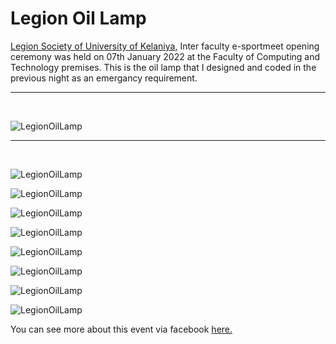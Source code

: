# Legion Oil Lamp
<a href="https://www.facebook.com/legionuok" >Legion Society of University of Kelaniya</a>, Inter faculty e-sportmeet opening ceremony was held on 07th January 2022 at the Faculty of Computing and Technology premises. This is the oil lamp that I designed and coded in the previous night as an emergancy requirement.
<hr/>
<br/>

![LegionOilLamp](https://github.com/DilukChamika/LegionOilLamp/assets/103917677/554fbd32-c69a-42fc-a4ef-f8f3c413efca)

<hr/>
<br/>

![LegionOilLamp](https://scontent.fcmb5-1.fna.fbcdn.net/v/t39.30808-6/324858758_666618475250072_7750464515514852045_n.jpg?_nc_cat=110&ccb=1-7&_nc_sid=0debeb&_nc_eui2=AeHZBpZxTMMEy8riauCwOv_ZZSMMHMT96MVlIwwcxP3oxQ5rbxe_8QM6kcQkHRIcXGq-8i4VlX7eK2PsDPxXxHVw&_nc_ohc=qFIwem95rN8AX-F6nWJ&_nc_ht=scontent.fcmb5-1.fna&oh=00_AfA402TnhgUHkpITIsJhur4e-7BcztF_0HNkQhHmahr7RA&oe=64C9334F)

![LegionOilLamp](https://scontent.fcmb5-1.fna.fbcdn.net/v/t39.30808-6/325204587_920696935589369_2029840107210775026_n.jpg?_nc_cat=107&ccb=1-7&_nc_sid=0debeb&_nc_eui2=AeFDqi9alCkom-ICQ3olxF3ocNbS6FqN_2Bw1tLoWo3_YO42hGLYRghMGydH5Rb8ISj6hi3bHmsM88vkYEmRj4-p&_nc_ohc=4l0uq0na_DsAX9t0XT1&_nc_ht=scontent.fcmb5-1.fna&oh=00_AfBrnoBlSfa0UZw1u9h5iSEQq89bWLla8EypUf5Fcq2Txw&oe=64C8C0EF)

![LegionOilLamp](https://scontent.fcmb5-1.fna.fbcdn.net/v/t39.30808-6/324188184_1910676772610566_529317948219623819_n.jpg?_nc_cat=105&ccb=1-7&_nc_sid=0debeb&_nc_eui2=AeFZpRrIDFORnJUKPs3padWZp_6jJ56cN0an_qMnnpw3Rqx4AihEi62qsiw4P91Jltdm5vPsXQakNh6xSKdGSxH4&_nc_ohc=FV60HWsrWw0AX-FJhkM&_nc_ht=scontent.fcmb5-1.fna&oh=00_AfC_gzTenCqIs2OSU0XcaOlL63iV9eZTgu0NWB5eRncPAQ&oe=64C93D42)

![LegionOilLamp](https://scontent.fcmb5-1.fna.fbcdn.net/v/t39.30808-6/324932108_1128961504468572_7961746482902467896_n.jpg?_nc_cat=111&ccb=1-7&_nc_sid=0debeb&_nc_eui2=AeHkuzypAG15sReVBmk6ud5FqPsUKqfpY8Go-xQqp-ljwYuSWJi8Wo210zvJh8rUmQbiDV6TjIorAAyXIaR9Ey7e&_nc_ohc=2fWTwgJ7QoYAX_aARbT&_nc_ht=scontent.fcmb5-1.fna&oh=00_AfDce_Z9yv0fvC5u8h9i1rWbesjq1Z0uSiOAxg9f9MGPww&oe=64C8039C)

![LegionOilLamp](https://scontent.fcmb5-1.fna.fbcdn.net/v/t39.30808-6/325347281_497419532572180_6197520712354425413_n.jpg?_nc_cat=100&ccb=1-7&_nc_sid=0debeb&_nc_eui2=AeHfJauGWyakptH8FJGlCxHzNuxaI4gF4rg27FojiAXiuGAlW67Mu9TMHnd_o1ILIEyJZrLW6KzJBluNwdqqLvVb&_nc_ohc=dlx2_fjhIlsAX8C1Nc9&_nc_ht=scontent.fcmb5-1.fna&oh=00_AfCl09-CLJX1LTEf0hqDQCjt-U3BvmO79mxh94uD01zGIQ&oe=64C90E63)

![LegionOilLamp](https://scontent.fcmb5-1.fna.fbcdn.net/v/t39.30808-6/324584293_669590581621216_8970950847421500006_n.jpg?_nc_cat=100&ccb=1-7&_nc_sid=0debeb&_nc_eui2=AeHUYYM2-xVcM2Bo5yBSE6oWpi3X-f5k6ZemLdf5_mTpl-NUI0DKx9_D398rsTaZnevN9xWU6DJ651_YbhC3fKJk&_nc_ohc=TZmV2pzfPIUAX9q-Zeb&_nc_ht=scontent.fcmb5-1.fna&oh=00_AfArfgTlDfyq38q7TFq_wnORA7EX7GIwN2Amcp7Xp8D87w&oe=64C7F48D)

![LegionOilLamp](https://scontent.fcmb5-1.fna.fbcdn.net/v/t39.30808-6/324848771_1425329534668525_7952110116898182505_n.jpg?_nc_cat=100&ccb=1-7&_nc_sid=0debeb&_nc_eui2=AeEOXJViNGUcygBzMxIiU0thZhoczD_OiFhmGhzMP86IWIf9qvSorrdLwFAo88iN3T-w0icYWAXeHBczrWKL7j4s&_nc_ohc=7tSoYBCU1wIAX-MqxEn&_nc_ht=scontent.fcmb5-1.fna&oh=00_AfAbWSnvz1auxwqGxagnzcH1oudgXHEdPULxkuExYbWUsw&oe=64C86FB8)

![LegionOilLamp](https://scontent.fcmb5-1.fna.fbcdn.net/v/t39.30808-6/324246808_884264396223338_4427154236470734332_n.jpg?_nc_cat=101&ccb=1-7&_nc_sid=0debeb&_nc_eui2=AeHfpDrM5i5yU8x58E7owYxOH0CAK-WET7MfQIAr5YRPs5Snu5IiNeuiOCQGgEHNXqEj48W5B0DO4gtQWYjdAKJk&_nc_ohc=YxXm5jcC5WgAX-9QASb&_nc_ht=scontent.fcmb5-1.fna&oh=00_AfBPC6NkT64smgpjSundM_iMxRNSE4laYU2e2j0KnrLUrw&oe=64C8C8E2)

You can see more about this event via facebook <a href="https://www.facebook.com/plugins/post.php?href=https%3A%2F%2Fwww.facebook.com%2Flegionuok%2Fposts%2Fpfbid02xAB4zfX2PJZLR8GMWr6G5H2pZPaVTtc2BZsi62eQXUVRcotM4ikquWzeC4um57LRl&show_text=true&width=500" width="500" height="651" style="border:none;overflow:hidden" scrolling="no" frameborder="0" allowfullscreen="true" allow="autoplay; clipboard-write; encrypted-media; picture-in-picture; web-share"> here. </a>
